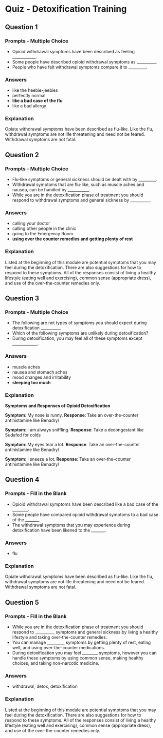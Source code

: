 # Quiz - Detoxification Training

## Question 1

### Prompts - Multiple Choice
+ Opioid withdrawal symptoms have been described as feeling ____________.
+ Some people have described opioid withdrawal symptoms as __________.
+ People who have felt withdrawal symptoms compare it to _________.

### Answers
+ like the heebie-jeebies
+ perfectly normal
+ __like a bad case of the flu__
+ like a bad allergy

### Explanation
Opiate withdrawal symptoms have been described as flu-like.  Like the flu, withdrawal symptoms are not life threatening and need not be feared.  Withdrawal symptoms are not fatal.

## Question 2

### Prompts - Multiple Choice
+ Flu-like symptoms or general sickness should be dealt with by _________.
+ Withdrawal symptoms that are flu-like, such as muscle aches and nausea, can be handled by ___________.
+ While you are in the detoxification phase of treatment you should respond to withdrawal symptoms and general sickness by __________.

### Answers
+ calling your doctor
+ calling other people in the clinic
+ going to the Emergency Room
+ __using over the counter remedies and getting plenty of rest__

### Explanation
Listed at the beginning of this module are potential symptoms that you may feel during the detoxification.  There are also suggestions for how to respond to these symptoms.  All of the responses consist of living a healthy lifestyle (eating well and exercising), common sense (appropriate dress), and use of the over-the-counter remedies only.

## Question 3

### Prompts - Multiple Choice
+ The following are not types of symptoms you should expect during detoxification __________.
+ Which of the following symptoms are unlikely during detoxification?
+ During detoxification, you may feel all of these symptoms except _____________.

### Answers
+ muscle aches
+ nausea and stomach aches
+ mood changes and irritability
+ __sleeping too much__

### Explanation
**Symptoms and Responses of Opioid Detoxification**

**Symptom**: My nose is runny.
**Response**: Take an over-the-counter antihistamine like Benadryl

**Symptom**: I am always sniffling.
**Response**: Take a decongestant like Sudafed for colds 

**Symptom**: My eyes tear a lot. 
**Response**: Take an over-the-counter antihistamine like Benadryl

**Symptom**: I sneeze a lot.
**Response**: Take an over-the-counter antihistamine like Benadryl

## Question 4

### Prompts - Fill in the Blank
+ Opioid withdrawal symptoms have been described like a bad case of the ________.
+ Some people have compared opioid withdrawal symptoms to a bad case of the _______.
+ The withdrawal symptoms that you may experience during detoxification have been likened to the _______.

### Answers
+ flu

### Explanation
Opiate withdrawal symptoms have been described as flu-like.  Like the flu, withdrawal symptoms are not life threatening and need not be feared.  Withdrawal symptoms are not fatal.

## Question 5

### Prompts - Fill in the Blank
+ While you are in the detoxification phase of treatment you should respond to __________ symptoms and general sickness by living a healthy lifestyle and taking over-the-counter remedies.
+ You can manage _________ symptoms by getting plenty of rest, eating well, and using over-the-counter medications.
+ During detoxification you may feel ________ symptoms, however you can handle these symptoms by using common sense, making healthy choices, and taking non-narcotic medicine.

### Answers
+ withdrawal, detox, detoxification

### Explanation
Listed at the beginning of this module are potential symptoms that you may feel during the detoxification.  There are also suggestions for how to respond to these symptoms.  All of the responses consist of living a healthy lifestyle (eating well and exercising), common sense (appropriate dress), and use of the over-the-counter remedies only.

